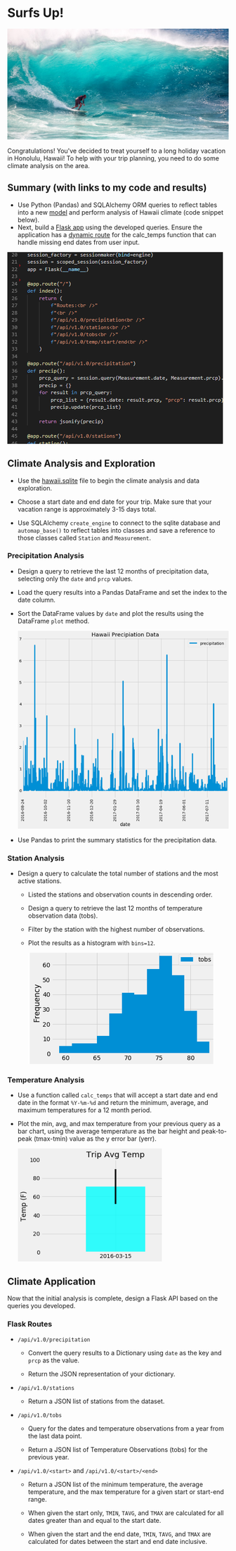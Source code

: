 # Surfs Up!

![surfs-up.jpeg](Images/surfs-up.jpeg)

Congratulations! You've decided to treat yourself to a long holiday vacation in Honolulu, Hawaii! To help with your trip planning, you need to do some climate analysis on the area.

## Summary (with links to my code and results)
 
* Use Python (Pandas) and SQLAlchemy ORM queries to reflect tables into a new [model](/Climate_Analysis.ipynb) and perform analysis of Hawaii climate (code snippet below). 
* Next, build a [Flask app](/climate_app.py) using the developed queries. Ensure the application has a [dynamic route](Images/Dynamic_Route.png) for the calc_temps function that can handle missing end dates from user input.

![Code_Snippet](Images/Code_Snippet3.png)

## Climate Analysis and Exploration

* Use the [hawaii.sqlite](Resources/hawaii.sqlite) file to begin the climate analysis and data exploration.

* Choose a start date and end date for your trip. Make sure that your vacation range is approximately 3-15 days total.  

* Use SQLAlchemy `create_engine` to connect to the sqlite database and `automap_base()` to reflect tables into classes and save a reference to those classes called `Station` and `Measurement`.

### Precipitation Analysis

* Design a query to retrieve the last 12 months of precipitation data, selecting only the `date` and `prcp` values.

* Load the query results into a Pandas DataFrame and set the index to the date column.

* Sort the DataFrame values by `date` and plot the results using the DataFrame `plot` method.

  ![precipitation](Images/Prcp_Data.png)

* Use Pandas to print the summary statistics for the precipitation data.

### Station Analysis

* Design a query to calculate the total number of stations and the most active stations.

  * Listed the stations and observation counts in descending order.

  * Design a query to retrieve the last 12 months of temperature observation data (tobs).

  * Filter by the station with the highest number of observations.

  * Plot the results as a histogram with `bins=12`.

    ![station-histogram](Images/station-histogram.png)

### Temperature Analysis 

* Use a function called `calc_temps` that will accept a start date and end date in the format `%Y-%m-%d` and return the minimum, average, and maximum temperatures for a 12 month period.

* Plot the min, avg, and max temperature from your previous query as a bar chart, using the average temperature as the bar height and peak-to-peak (tmax-tmin) value as the y error bar (yerr).

    ![temperature](Images/temperature.png)

## Climate Application

Now that the initial analysis is complete, design a Flask API based on the queries you developed.

### Flask Routes

* `/api/v1.0/precipitation`

  * Convert the query results to a Dictionary using `date` as the key and `prcp` as the value.

  * Return the JSON representation of your dictionary.

* `/api/v1.0/stations`

  * Return a JSON list of stations from the dataset.

* `/api/v1.0/tobs`

  * Query for the dates and temperature observations from a year from the last data point.

  * Return a JSON list of Temperature Observations (tobs) for the previous year.

* `/api/v1.0/<start>` and `/api/v1.0/<start>/<end>`

  * Return a JSON list of the minimum temperature, the average temperature, and the max temperature for a given start or start-end range.

  * When given the start only, `TMIN`, `TAVG`, and `TMAX` are calculated for all dates greater than and equal to the start date.

  * When given the start and the end date, `TMIN`, `TAVG`, and `TMAX` are calculated for dates between the start and end date inclusive.